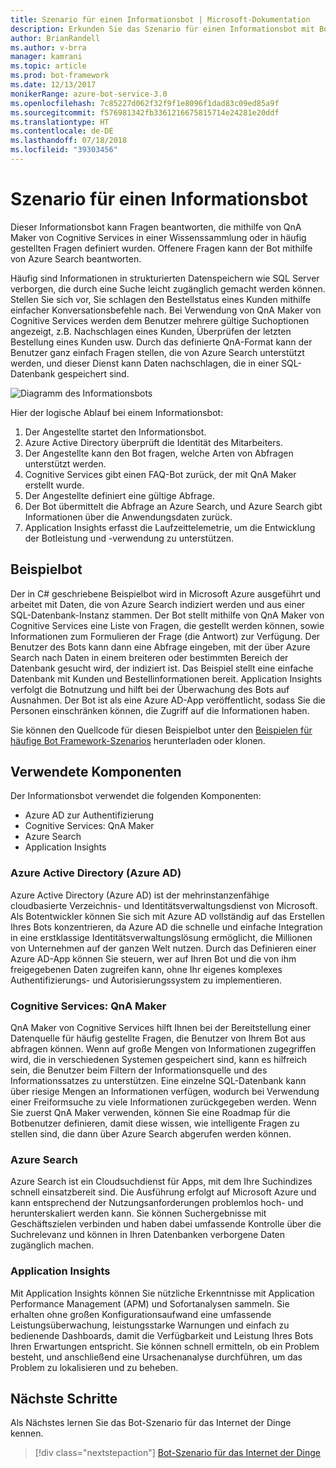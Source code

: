 ```yaml
---
title: Szenario für einen Informationsbot | Microsoft-Dokumentation
description: Erkunden Sie das Szenario für einen Informationsbot mit Bot Framework.
author: BrianRandell
ms.author: v-brra
manager: kamrani
ms.topic: article
ms.prod: bot-framework
ms.date: 12/13/2017
monikerRange: azure-bot-service-3.0
ms.openlocfilehash: 7c85227d062f32f9f1e8096f1dad83c09ed85a9f
ms.sourcegitcommit: f576981342fb3361216675815714e24281e20ddf
ms.translationtype: HT
ms.contentlocale: de-DE
ms.lasthandoff: 07/18/2018
ms.locfileid: "39303456"
---
```

# <a name="information-bot-scenario"></a>Szenario für einen Informationsbot
Dieser Informationsbot kann Fragen beantworten, die mithilfe von QnA Maker von Cognitive Services in einer Wissenssammlung oder in häufig gestellten Fragen definiert wurden. Offenere Fragen kann der Bot mithilfe von Azure Search beantworten.

Häufig sind Informationen in strukturierten Datenspeichern wie SQL Server verborgen, die durch eine Suche leicht zugänglich gemacht werden können. Stellen Sie sich vor, Sie schlagen den Bestellstatus eines Kunden mithilfe einfacher Konversationsbefehle nach. Bei Verwendung von QnA Maker von Cognitive Services werden dem Benutzer mehrere gültige Suchoptionen angezeigt, z.B. Nachschlagen eines Kunden, Überprüfen der letzten Bestellung eines Kunden usw. Durch das definierte QnA-Format kann der Benutzer ganz einfach Fragen stellen, die von Azure Search unterstützt werden, und dieser Dienst kann Daten nachschlagen, die in einer SQL-Datenbank gespeichert sind.

![Diagramm des Informationsbots](~/media/scenarios/bot-service-scenario-informational-bot.png)

Hier der logische Ablauf bei einem Informationsbot:

1. Der Angestellte startet den Informationsbot.
2. Azure Active Directory überprüft die Identität des Mitarbeiters.
3. Der Angestellte kann den Bot fragen, welche Arten von Abfragen unterstützt werden.
4. Cognitive Services gibt einen FAQ-Bot zurück, der mit QnA Maker erstellt wurde.
5. Der Angestellte definiert eine gültige Abfrage.
6. Der Bot übermittelt die Abfrage an Azure Search, und Azure Search gibt Informationen über die Anwendungsdaten zurück.
7. Application Insights erfasst die Laufzeittelemetrie, um die Entwicklung der Botleistung und -verwendung zu unterstützen.

## <a name="sample-bot"></a>Beispielbot
Der in C# geschriebene Beispielbot wird in Microsoft Azure ausgeführt und arbeitet mit Daten, die von Azure Search indiziert werden und aus einer SQL-Datenbank-Instanz stammen. Der Bot stellt mithilfe von QnA Maker von Cognitive Services eine Liste von Fragen, die gestellt werden können, sowie Informationen zum Formulieren der Frage (die Antwort) zur Verfügung. Der Benutzer des Bots kann dann eine Abfrage eingeben, mit der über Azure Search nach Daten in einem breiteren oder bestimmten Bereich der Datenbank gesucht wird, der indiziert ist. Das Beispiel stellt eine einfache Datenbank mit Kunden und Bestellinformationen bereit. Application Insights verfolgt die Botnutzung und hilft bei der Überwachung des Bots auf Ausnahmen. Der Bot ist als eine Azure AD-App veröffentlicht, sodass Sie die Personen einschränken können, die Zugriff auf die Informationen haben.

Sie können den Quellcode für diesen Beispielbot unter den [Beispielen für häufige Bot Framework-Szenarios](https://aka.ms/bot/scenarios) herunterladen oder klonen.

## <a name="components-youll-use"></a>Verwendete Komponenten
Der Informationsbot verwendet die folgenden Komponenten:
-   Azure AD zur Authentifizierung
-   Cognitive Services: QnA Maker
-   Azure Search
-   Application Insights

### <a name="azure-active-directory-azure-ad"></a>Azure Active Directory (Azure AD)
Azure Active Directory (Azure AD) ist der mehrinstanzenfähige cloudbasierte Verzeichnis- und Identitätsverwaltungsdienst von Microsoft. Als Botentwickler können Sie sich mit Azure AD vollständig auf das Erstellen Ihres Bots konzentrieren, da Azure AD die schnelle und einfache Integration in eine erstklassige Identitätsverwaltungslösung ermöglicht, die Millionen von Unternehmen auf der ganzen Welt nutzen. Durch das Definieren einer Azure AD-App können Sie steuern, wer auf Ihren Bot und die von ihm freigegebenen Daten zugreifen kann, ohne Ihr eigenes komplexes Authentifizierungs- und Autorisierungssystem zu implementieren.

### <a name="cognitive-services-qna-maker"></a>Cognitive Services: QnA Maker
QnA Maker von Cognitive Services hilft Ihnen bei der Bereitstellung einer Datenquelle für häufig gestellte Fragen, die Benutzer von Ihrem Bot aus abfragen können. Wenn auf große Mengen von Informationen zugegriffen wird, die in verschiedenen Systemen gespeichert sind, kann es hilfreich sein, die Benutzer beim Filtern der Informationsquelle und des Informationssatzes zu unterstützen. Eine einzelne SQL-Datenbank kann über riesige Mengen an Informationen verfügen, wodurch bei Verwendung einer Freiformsuche zu viele Informationen zurückgegeben werden. Wenn Sie zuerst QnA Maker verwenden, können Sie eine Roadmap für die Botbenutzer definieren, damit diese wissen, wie intelligente Fragen zu stellen sind, die dann über Azure Search abgerufen werden können.

### <a name="azure-search"></a>Azure Search
Azure Search ist ein Cloudsuchdienst für Apps, mit dem Ihre Suchindizes schnell einsatzbereit sind. Die Ausführung erfolgt auf Microsoft Azure und kann entsprechend der Nutzungsanforderungen problemlos hoch- und herunterskaliert werden kann. Sie können Suchergebnisse mit Geschäftszielen verbinden und haben dabei umfassende Kontrolle über die Suchrelevanz und können in Ihren Datenbanken verborgene Daten zugänglich machen.

### <a name="application-insights"></a>Application Insights
Mit Application Insights können Sie nützliche Erkenntnisse mit Application Performance Management (APM) und Sofortanalysen sammeln. Sie erhalten ohne großen Konfigurationsaufwand eine umfassende Leistungsüberwachung, leistungsstarke Warnungen und einfach zu bedienende Dashboards, damit die Verfügbarkeit und Leistung Ihres Bots Ihren Erwartungen entspricht. Sie können schnell ermitteln, ob ein Problem besteht, und anschließend eine Ursachenanalyse durchführen, um das Problem zu lokalisieren und zu beheben.

## <a name="next-steps"></a>Nächste Schritte
Als Nächstes lernen Sie das Bot-Szenario für das Internet der Dinge kennen.

> [!div class="nextstepaction"]
> [Bot-Szenario für das Internet der Dinge](bot-service-scenario-internet-things.md)
